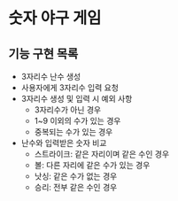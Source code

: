 # 숫자 야구 게임
## 기능 구현 목록
- 3자리수 난수 생성
- 사용자에게 3자리수 입력 요청
- 3자리수 생성 및 입력 시 예외 사항
    - 3자리수가 아닌 경우
    - 1~9 이외의 수가 있는 경우
    - 중복되는 수가 있는 경우
- 난수와 입력받은 숫자 비교
    - 스트라이크: 같은 자리이며 같은 수인 경우
    - 볼: 다른 자리에 같은 수가 있는 경우
    - 낫싱: 같은 수가 없는 경우
    - 승리: 전부 같은 수인 경우